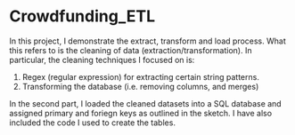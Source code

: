 # Crowdfunding_ETL

In this project, I demonstrate the extract, transform and load process. What this refers to is the cleaning of data (extraction/transformation). In particular, the cleaning techniques I focused on is:

1) Regex (regular expression) for extracting certain string patterns.
2) Transforming the database (i.e. removing columns, and merges)

In the second part, I loaded the cleaned datasets into a SQL database and assigned primary and foriegn keys as outlined in the sketch.
I have also included the code I used to create the tables. 

